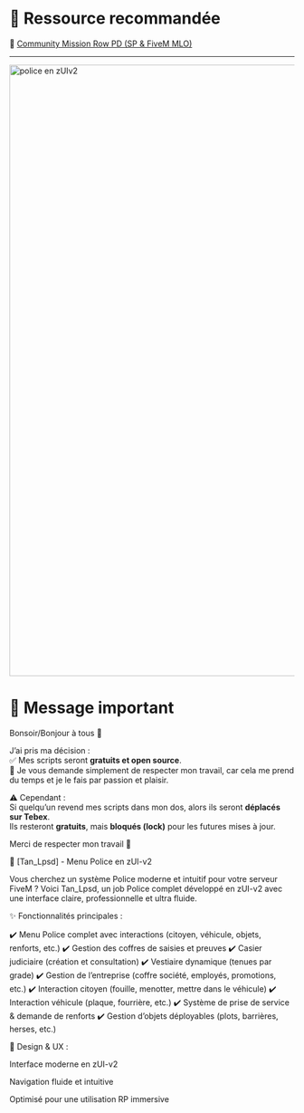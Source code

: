 # 📂 Ressource recommandée

🔗 [Community Mission Row PD (SP & FiveM MLO)](https://www.gta5-mods.com/maps/community-mission-row-pd)

---
<img width="1920" height="1080" alt="police en zUIv2" src="https://github.com/user-attachments/assets/9fc72f6e-fbe7-4285-9006-a8982fc111b5" />

# 📢 Message important

Bonsoir/Bonjour à tous 👋  

J’ai pris ma décision :  
✅ Mes scripts seront **gratuits et open source**.  
🙏 Je vous demande simplement de respecter mon travail, car cela me prend du temps et je le fais par passion et plaisir.  

⚠️ Cependant :  
Si quelqu’un revend mes scripts dans mon dos, alors ils seront **déplacés sur Tebex**.  
Ils resteront **gratuits**, mais **bloqués (lock)** pour les futures mises à jour.  

Merci de respecter mon travail 🙏

🚓 [Tan_Lpsd] - Menu Police en zUI-v2

Vous cherchez un système Police moderne et intuitif pour votre serveur FiveM ?
Voici Tan_Lpsd, un job Police complet développé en zUI-v2 avec une interface claire, professionnelle et ultra fluide.

✨ Fonctionnalités principales :

✔️ Menu Police complet avec interactions (citoyen, véhicule, objets, renforts, etc.)
✔️ Gestion des coffres de saisies et preuves
✔️ Casier judiciaire (création et consultation)
✔️ Vestiaire dynamique (tenues par grade)
✔️ Gestion de l’entreprise (coffre société, employés, promotions, etc.)
✔️ Interaction citoyen (fouille, menotter, mettre dans le véhicule)
✔️ Interaction véhicule (plaque, fourrière, etc.)
✔️ Système de prise de service & demande de renforts
✔️ Gestion d’objets déployables (plots, barrières, herses, etc.)

🎨 Design & UX :

Interface moderne en zUI-v2

Navigation fluide et intuitive

Optimisé pour une utilisation RP immersive
